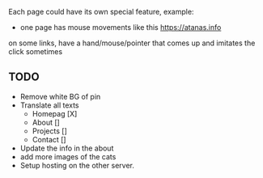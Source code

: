Each page could have its own special feature, example:

- one page has mouse movements like this https://atanas.info

on some links, have a hand/mouse/pointer that comes up and imitates the click sometimes

## TODO

- Remove white BG of pin
- Translate all texts
  - Homepag [X]
  - About []
  - Projects []
  - Contact []
- Update the info in the about
- add more images of the cats
- Setup hosting on the other server.
